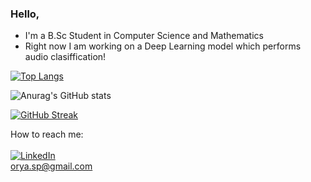 ### Hello,

- I'm a B.Sc Student in Computer Science and Mathematics
- Right now I am working on a Deep Learning model which performs audio clasiffication!

[![Top Langs](https://github-readme-stats.vercel.app/api/top-langs/?username=Orya-s&layout=compact&theme=buefy)](https://github.com/anuraghazra/github-readme-stats)

![Anurag's GitHub stats](https://github-readme-stats.vercel.app/api?username=Orya-s&show_icons=true&bg_color=30,e96443,904e95&title_color=fff&text_color=fff&icon_color=fff)

[![GitHub Streak](http://github-readme-streak-stats.herokuapp.com?user=Orya-s&theme=buefy&date_format=M%20j%5B%2C%20Y%5D)](https://git.io/streak-stats)

<!-- [![GitHub Streak](http://github-readme-streak-stats.herokuapp.com?user=Orya-s&theme=dark&background=000000)](https://git.io/streak-stats)
 -->
 
<!-- ![Anurag's GitHub stats](https://github-readme-stats.vercel.app/api?username=Orya-s&show_icons=true&theme=dracula)
 -->
 
<!-- 
<img align="left"  src="https://github-readme-stats.vercel.app/api?username=matannagar&show_icons=true&theme=onedark">
<br><br>
<br>
<br><br>
<br><br><br><br>
<img align="left" alt="Matan-Ben Nagar Github Status" src="https://github-readme-stats.vercel.app/api/top-langs/?username=matannagar&layout=compact&theme=onedark">
 -->

How to reach me: 
<br><br>
 <a href="https://www.linkedin.com/in/orya-spiegel-39267a165/" title="Linkedin"><img alt="LinkedIn" src="https://img.shields.io/badge/linkedin%20-%230077B5.svg?&style=for-the-badge&logo=linkedin&logoColor=white"/></a>
 <br>
 orya.sp@gmail.com
